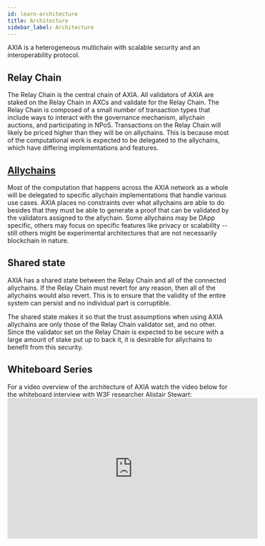 ```yaml
---
id: learn-architecture
title: Architecture
sidebar_label: Architecture
---
```


AXIA is a heterogeneous multichain with scalable security and an interoperability protocol.

## Relay Chain

The Relay Chain is the central chain of AXIA. All validators of AXIA are staked on the Relay Chain in AXCs and validate for the Relay Chain. The Relay Chain is composed of a small number of transaction types that include ways to interact with the governance mechanism, allychain auctions, and participating in NPoS. Transactions on the Relay Chain will likely be priced higher than they will be on allychains. This is because most of the computational work is expected to be delegated to the allychains, which have differing implementations and features.

## [Allychains](build-deploy-allychains)

Most of the computation that happens across the AXIA network as a whole will be delegated to specific allychain implementations that handle various use cases. AXIA places no constraints over what allychains are able to do besides that they must be able to generate a proof that can be validated by the validators assigned to the allychain. Some allychains may be DApp specific, others may focus on specific features like privacy or scalability -- still others might be experimental architectures that are not necessarily blockchain in nature.

## Shared state

AXIA has a shared state between the Relay Chain and all of the connected allychains. If the Relay Chain must revert for any reason, then all of the allychains would also revert. This is to ensure that the validity of the entire system can persist and no individual part is corruptible.

The shared state makes it so that the trust assumptions when using AXIA allychains are only those of the Relay Chain validator set, and no other. Since the validator set on the Relay Chain is expected to be secure with a large amount of stake put up to back it, it is desirable for allychains to benefit from this security.

## Whiteboard Series

For a video overview of the architecture of AXIA watch the video below for the whiteboard interview with W3F researcher Alistair Stewart: <iframe width="560" height="315" src="https://www.youtube.com/embed/xBfC6uTjvbM" frameborder="0" allow="accelerometer; autoplay; encrypted-media; gyroscope; picture-in-picture" allowfullscreen mark="crwd-mark"></iframe>
